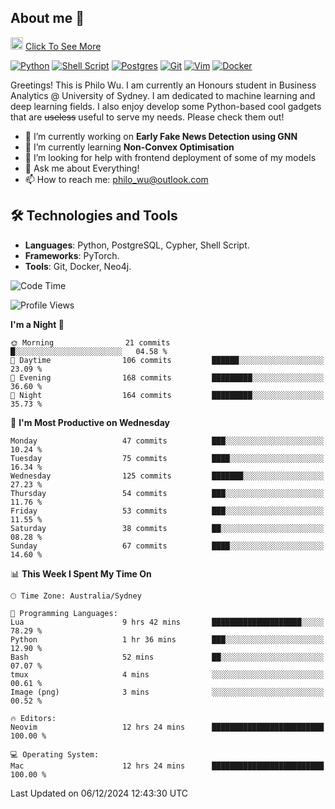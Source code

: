 ## About me 🤗

<a href="#"><img src="https://media.giphy.com/media/hvRJCLFzcasrR4ia7z/giphy.gif" width="20px" height="20px"></a> [Click To See More](https://codeboyphilo.github.io)

[![Python](https://img.shields.io/badge/python-3670A0?style=for-the-badge&logo=python&logoColor=ffdd54)](#)
[![Shell Script](https://img.shields.io/badge/shell_script-%23121011.svg?style=for-the-badge&logo=gnu-bash&logoColor=white)](#)
[![Postgres](https://img.shields.io/badge/postgres-%23316192.svg?style=for-the-badge&logo=postgresql&logoColor=white)](#)
[![Git](https://img.shields.io/badge/git-%23F05033.svg?style=for-the-badge&logo=git&logoColor=white)](#)
[![Vim](https://img.shields.io/badge/VIM-%2311AB00.svg?style=for-the-badge&logo=vim&logoColor=white)](#)
[![Docker](https://img.shields.io/badge/docker-%230db7ed.svg?style=for-the-badge&logo=docker&logoColor=white)](#)

Greetings! This is Philo Wu. I am currently an Honours student in Business Analytics \@ University of Sydney. I am dedicated to machine learning and deep learning fields. I also enjoy develop some Python-based cool gadgets that are ~~useless~~ useful to serve my needs. Please check them out!

- 🔭 I’m currently working on **Early Fake News Detection using GNN**
- 🌱 I’m currently learning **Non-Convex Optimisation**
- 🤔 I’m looking for help with frontend deployment of some of my models
- 💬 Ask me about Everything!
- 📫 How to reach me: philo_wu@outlook.com

## 🛠 Technologies and Tools
- **Languages**: Python, PostgreSQL, Cypher, Shell Script.
- **Frameworks**: PyTorch.
- **Tools**: Git, Docker, Neo4j.

<!--START_SECTION:waka-->
![Code Time](http://img.shields.io/badge/Code%20Time-630%20hrs%2047%20mins-blue)

![Profile Views](http://img.shields.io/badge/Profile%20Views-2-blue)

**I'm a Night 🦉** 

```text
🌞 Morning                21 commits          █░░░░░░░░░░░░░░░░░░░░░░░░   04.58 % 
🌆 Daytime                106 commits         ██████░░░░░░░░░░░░░░░░░░░   23.09 % 
🌃 Evening                168 commits         █████████░░░░░░░░░░░░░░░░   36.60 % 
🌙 Night                  164 commits         █████████░░░░░░░░░░░░░░░░   35.73 % 
```
📅 **I'm Most Productive on Wednesday** 

```text
Monday                   47 commits          ███░░░░░░░░░░░░░░░░░░░░░░   10.24 % 
Tuesday                  75 commits          ████░░░░░░░░░░░░░░░░░░░░░   16.34 % 
Wednesday                125 commits         ███████░░░░░░░░░░░░░░░░░░   27.23 % 
Thursday                 54 commits          ███░░░░░░░░░░░░░░░░░░░░░░   11.76 % 
Friday                   53 commits          ███░░░░░░░░░░░░░░░░░░░░░░   11.55 % 
Saturday                 38 commits          ██░░░░░░░░░░░░░░░░░░░░░░░   08.28 % 
Sunday                   67 commits          ████░░░░░░░░░░░░░░░░░░░░░   14.60 % 
```


📊 **This Week I Spent My Time On** 

```text
🕑︎ Time Zone: Australia/Sydney

💬 Programming Languages: 
Lua                      9 hrs 42 mins       ████████████████████░░░░░   78.29 % 
Python                   1 hr 36 mins        ███░░░░░░░░░░░░░░░░░░░░░░   12.90 % 
Bash                     52 mins             ██░░░░░░░░░░░░░░░░░░░░░░░   07.07 % 
tmux                     4 mins              ░░░░░░░░░░░░░░░░░░░░░░░░░   00.61 % 
Image (png)              3 mins              ░░░░░░░░░░░░░░░░░░░░░░░░░   00.52 % 

🔥 Editors: 
Neovim                   12 hrs 24 mins      █████████████████████████   100.00 % 

💻 Operating System: 
Mac                      12 hrs 24 mins      █████████████████████████   100.00 % 
```


 Last Updated on 06/12/2024 12:43:30 UTC
<!--END_SECTION:waka-->

